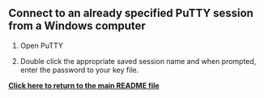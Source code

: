 ## Connect to an already specified PuTTY session from a Windows computer

1. Open PuTTY

2. Double click the appropriate saved session name and when prompted, enter the password to your key file.

[**Click here to return to the main README file**](/README.md)
